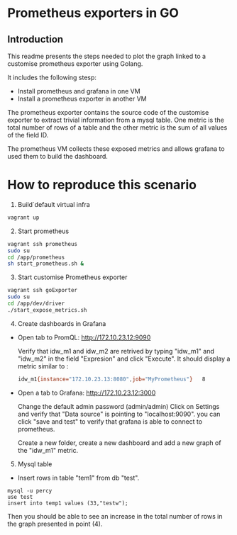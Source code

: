 # Prometheus exporters in GO

## Introduction

This readme presents the steps needed to plot the graph
linked to a customise prometheus exporter using Golang.

It includes the following stesp:

- Install prometheus and grafana in one VM
- Install a prometheus exporter in another VM

The prometheus exporter contains the source code of the
customise exporter to extract trivial information from
a mysql table. One metric is the total number of rows
of a table and the other metric is the sum of all
values of the field ID.

The prometheus VM collects these exposed metrics and
allows grafana to used them to build the dashboard.

# How to reproduce this scenario

1. Build`default virtual infra

```bash
vagrant up
```

2. Start prometheus

```bash
vagrant ssh prometheus
sudo su
cd /app/prometheus
sh start_prometheus.sh &
```

3. Start customise Prometheus exporter
```bash
vagrant ssh goExporter
sudo su
cd /app/dev/driver
./start_expose_metrics.sh
```

4. Create dashboards in Grafana

- Open tab to PromQL:  http://172.10.23.12:9090

  Verify that idw_m1  and idw_m2 are retrived by typing "idw_m1"
  and "idw_m2" in the field "Expresion"
  and click "Execute". It should display a metric similar to :

  ```bash
  idw_m1{instance="172.10.23.13:8080",job="MyPrometheus"}	8
  ```

- Open a tab to Grafana: http://172.10.23.12:3000

  Change the default admin password (admin/admin)
  Click on Settings and verify that "Data source" is pointing to "localhost:9090".
  you can click "save and test" to verify that grafana is able to connect to prometheus.

  Create a new folder, create a new dashboard and add a new
  graph of the "idw_m1" metric.


5. Mysql table

- Insert rows in table "tem1" from db "test".

```
mysql -u percy
use test
insert into temp1 values (33,"testw");
```

Then you should be able to see an increase in the total number of rows
in the graph presented in point (4).
